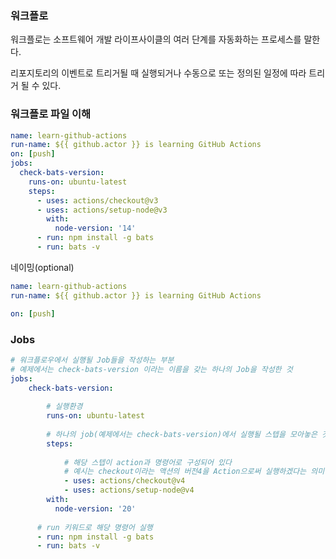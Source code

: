 ### 워크플로

워크플로는 소프트웨어 개발 라이프사이클의 여러 단계를 자동화하는 프로세스를 말한다.

리포지토리의 이벤트로 트리거될 때 실행되거나 수동으로 또는 정의된 일정에 따라 트리거 될 수 있다.

### 워크플로 파일 이해

```yaml
name: learn-github-actions
run-name: ${{ github.actor }} is learning GitHub Actions
on: [push]
jobs:
  check-bats-version:
    runs-on: ubuntu-latest
    steps:
      - uses: actions/checkout@v3
      - uses: actions/setup-node@v3
        with:
          node-version: '14'
      - run: npm install -g bats
      - run: bats -v
```

네이밍(optional)

```yaml
name: learn-github-actions
run-name: ${{ github.actor }} is learning GitHub Actions
```

```yaml
on: [push]
```

### Jobs

```yaml
# 워크플로우에서 실행될 Job들을 작성하는 부분
# 예제에서는 check-bats-version 이라는 이름을 갖는 하나의 Job을 작성한 것
jobs:
	check-bats-version:
		
		# 실행환경
		runs-on: ubuntu-latest
		
		# 하나의 job(예제에서는 check-bats-version)에서 실행될 스텝을 모아놓은 것
		steps: 
		
			# 해당 스텝이 action과 명령어로 구성되어 있다
			# 예시는 checkout이라는 액션의 버전4을 Action으로써 실행하겠다는 의미
			- uses: actions/checkout@v4
			- uses: actions/setup-node@v4
        with:
          node-version: '20'
          
      # run 키워드로 해당 명령어 실행
      - run: npm install -g bats
      - run: bats -v
```